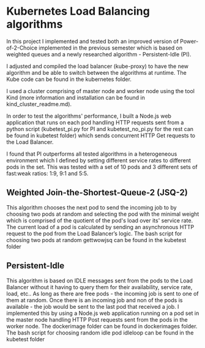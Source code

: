 # Kubernetes Load Balancing algorithms
In this project I implemented and tested both an improved version of Power-of-2-Choice implemented in the previous semester which is based on weighted queues and a newly researched algorithm - Persistent-Idle (PI). 

I adjusted and compiled the load balancer (kube-proxy) to have the new algorithm and be able to switch between the algorithms at runtime. The Kube code can be found in the kubernetes folder.

I used a cluster comprising of master node and worker node using the tool Kind (more information and installation can be found in kind_cluster_readme.md). 

In order to test the algorithms' performance, I built a Node.js web application that runs on each pod handling HTTP requests sent from a python script (kubetest_pi.py for PI and kubetest_no_pi.py for the rest can be found in kubetest folder) which sends concurrent HTTP Get requests to the Load Balancer. 

I found that PI outperforms all tested algorithms in a heterogeneous environment which I defined by setting different service rates to different pods in the set. This was tested with a set of 10 pods and 3 different sets of fast:weak ratios: 1:9, 9:1 and 5:5.

## Weighted Join-the-Shortest-Queue-2 (JSQ-2)
This algorithm chooses the next pod to send the incoming job to by choosing two pods at random and selecting the pod with the minimal weight which is comprised of the quotient of the pod's load over its' service rate. The current load of a pod is calculated by sending an asynchronous HTTP request to the pod from the Load Balancer’s logic. The bash script for choosing two pods at random gettwowjsq can be found in the kubetest folder 

## Persistent-Idle
This algorithm is based on IDLE messages sent from the pods to the Load Balancer without it having to query them for their availability, service rate, load, etc.. As long as there are free pods - the incoming job is sent to one of them at random. Once there is an incoming job and non of the pods is available - the job would be sent to the last pod that received a job. 
I implemented this by using a Node.js web application running on a pod set in the master node handling HTTP Post requests sent from the pods in the worker node. The dockerimage folder can be found in dockerimages folder. The bash script for choosing random idle pod idleloop can be found in the kubetest folder

